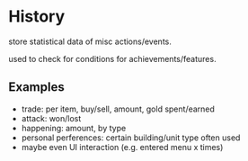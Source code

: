 
# History

store statistical data of misc actions/events.

used to check for conditions for achievements/features.

## Examples

* trade: per item, buy/sell, amount, gold spent/earned
* attack: won/lost
* happening: amount, by type
* personal perferences: certain building/unit type often used
* maybe even UI interaction (e.g. entered menu x times)
